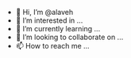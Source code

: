 - 👋 Hi, I’m @alaveh
- 👀 I’m interested in ...
- 🌱 I’m currently learning ...
- 💞️ I’m looking to collaborate on ...
- 📫 How to reach me ...

<!---
alaveh/alaveh is a ✨ special ✨ repository because its `README.md` (this file) appears on your GitHub profile.
You can click the Preview link to take a look at your changes.
--->
